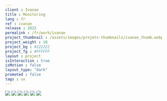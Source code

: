 ```yaml
---
client : Ivanae
title : Monitoring
lang : fr
ref : ivanae
release : 2022
permalink : /fr/work/ivanae
project_thumbnail : /assets/images/projets-thumbnails/ivanae_thumb.webp
project_weight : 10
project_bg : #222222
project_fg : #FFFFFF
layout : project
isInteraction : true
isMotion : false
layout_type: "dark"
promoted : false
tags : ux
---
```


![](/assets/images/projets/ivanae-2.webp)
![](/assets/images/projets/ivanae-3.webp)
![](/assets/images/projets/ivanae-4.webp)
![](/assets/images/projets/ivanae-5.webp)
![](/assets/images/projets/ivanae-6.webp)
![](/assets/images/projets/ivanae-7.webp)